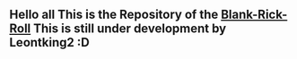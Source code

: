 ## Hello all This is the Repository of the [Blank-Rick-Roll](https://github.com/PwnFunction/Blank-Rick-Roll) This is still under development by Leontking2 :D
